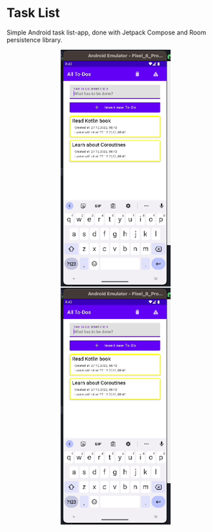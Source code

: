 # Task List

Simple Android task list-app, done with Jetpack Compose and Room persistence library.

<div style="text-align: center">
  <img src="./images/image1.gif" alt="screenshot 1" width="250" />&nbsp;&nbsp;
    <img src="./images/image2.gif" alt="screenshot 2" width="250" />&nbsp;&nbsp; 
</div>


